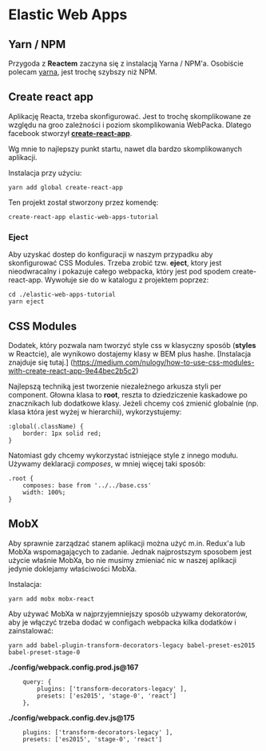 # Elastic Web Apps

## Yarn / NPM

Przygoda z **Reactem** zaczyna się z instalacją Yarna / NPM'a. Osobiście polecam [yarna](https://yarnpkg.com/lang/en/docs/install/), jest trochę szybszy niż NPM.

## Create react app

Aplikację Reacta, trzeba skonfigurować. Jest to trochę skomplikowane ze względu na groo zależności i poziom skomplikowania WebPacka. Dlatego facebook stworzył [**create-react-app**](https://github.com/facebookincubator/create-react-app).

Wg mnie to najlepszy punkt startu, nawet dla bardzo skomplikowanych aplikacji.

Instalacja przy użyciu:

```
yarn add global create-react-app
```

Ten projekt został stworzony przez komendę:
```
create-react-app elastic-web-apps-tutorial
```


### Eject

Aby uzyskać dostep do konfiguracji w naszym przypadku aby skonfigurować CSS Modules. Trzeba zrobić tzw. **eject**, ktory jest nieodwracalny i pokazuje całego webpacka, który jest pod spodem create-react-app. Wywołuje sie do w katalogu z projektem poprzez:

```
cd ./elastic-web-apps-tutorial
yarn eject
```


## CSS Modules

Dodatek, który pozwala nam tworzyć style css w klasyczny sposób (**styles** w Reactcie), ale wynikowo dostajemy klasy w BEM plus hashe. [Instalacja znajduje się tutaj.] (https://medium.com/nulogy/how-to-use-css-modules-with-create-react-app-9e44bec2b5c2)

Najlepszą techniką jest tworzenie niezależnego arkusza styli per component. Głowna klasa to **root**, reszta to dziedziczenie kaskadowe po znacznikach lub dodatkowe klasy. Jeżeli chcemy coś zmienić globalnie (np. klasa która jest wyżej w hierarchii), wykorzystujemy:

```
:global(.className) {
    border: 1px solid red;
}
```

Natomiast gdy chcemy wykorzystać istniejące style z innego modułu. Używamy deklaracji *composes*, w mniej więcej taki sposób:

```
.root {
    composes: base from '../../base.css'
    width: 100%;
}
```


## MobX

Aby sprawnie zarządzać stanem aplikacji można użyć m.in. Redux'a lub MobXa wspomagających to zadanie. Jednak najprostszym sposobem jest użycie właśnie MobXa, bo nie musimy zmieniać nic w naszej aplikacji jedynie doklejamy właściwości MobXa.

Instalacja:

```
yarn add mobx mobx-react
```


Aby używać MobXa w najprzyjemniejszy sposób używamy dekoratorów, aby je włączyć trzeba dodać w configach webpacka kilka dodatków i zainstalować:

```
yarn add babel-plugin-transform-decorators-legacy babel-preset-es2015 babel-preset-stage-0
```

**./config/webpack.config.prod.js@167**
```
    query: {
        plugins: ['transform-decorators-legacy' ],
        presets: ['es2015', 'stage-0', 'react']
    },
```


**./config/webpack.config.dev.js@175**
```
    plugins: ['transform-decorators-legacy' ],
    presets: ['es2015', 'stage-0', 'react']
```
